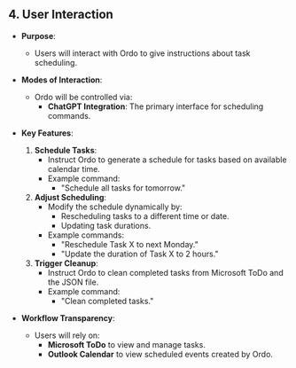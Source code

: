 ﻿## 4. User Interaction

- **Purpose**:
  - Users will interact with Ordo to give instructions about task scheduling.

- **Modes of Interaction**:
  - Ordo will be controlled via:
    - **ChatGPT Integration**: The primary interface for scheduling commands.

- **Key Features**:
  1. **Schedule Tasks**:
     - Instruct Ordo to generate a schedule for tasks based on available calendar time.
     - Example command:
       - "Schedule all tasks for tomorrow."
  2. **Adjust Scheduling**:
     - Modify the schedule dynamically by:
       - Rescheduling tasks to a different time or date.
       - Updating task durations.
     - Example commands:
       - "Reschedule Task X to next Monday."
       - "Update the duration of Task X to 2 hours."
  3. **Trigger Cleanup**:
     - Instruct Ordo to clean completed tasks from Microsoft ToDo and the JSON file.
     - Example command:
       - "Clean completed tasks."

- **Workflow Transparency**:
  - Users will rely on:
    - **Microsoft ToDo** to view and manage tasks.
    - **Outlook Calendar** to view scheduled events created by Ordo.
